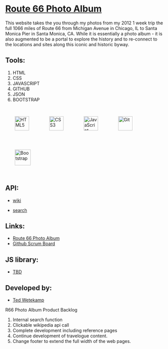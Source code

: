 # [Route 66 Photo Album](./index.html)

This website takes the you through my photos from my 2012 1 week trip the full 1066 miles of Route 66 from Michigan Avenue in Chicago, IL to Santa Monica Pier in Santa Monica, CA.  While it is essentially a photo album - it is also augmented to be a portal to explore the history and to re-connect to the locations and sites along this iconic and historic byway.

## Tools:

1. HTML
1. CSS
1. JAVASCRIPT
1. GITHUB
1. JSON
1. BOOTSTRAP

<div align="left">
  <img style="margin: 30px" src="https://profilinator.rishav.dev/skills-assets/html5-original-wordmark.svg" alt="HTML5" height="45" />
  <img style="margin: 30px" src="https://profilinator.rishav.dev/skills-assets/css3-original-wordmark.svg" alt="CSS3" height="45" />
  <img style="margin: 30px" src="https://profilinator.rishav.dev/skills-assets/javascript-original.svg" alt="JavaScript" height="45" />
  <img style="margin: 30px" src="https://profilinator.rishav.dev/skills-assets/git-scm-icon.svg" alt="Git" height="45" />
  <img style="margin: 30px" src="https://profilinator.rishav.dev/skills-assets/bootstrap-plain.svg" alt="Bootstrap" height="50" />
</div> 

## API:

- [wiki](https://developer.edamam.com/edamam-recipe-api-demo)

- [search](https://www.boredapi.com/)

## Links:
  - [Route 66 Photo Album](https://github.com/TWetekamp/r66-photo-album)
  - [Github Scrum Board](https://github.com/TWetekamp/r66-photo-album/projects/1)

## JS library:

- [TBD](https://www.cornify.com/extras)


## Developed by:

- [Ted Wetekamp](https://www.linkedin.com/in/ted-wetekamp-a6a2281/)

R66 Photo Album Product Backlog
1. Internal search function
2. Clickable wikipedia api call
3. Complete development including reference pages
4. Continue development of travelogue content.
5. Change footer to extend the full width of the web pages.